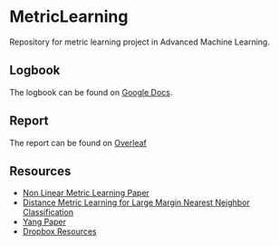 # MetricLearning
Repository for metric learning project in Advanced Machine Learning. 

## Logbook
The logbook can be found on [Google Docs](https://docs.google.com/document/d/1RofzzeePFsXLnoWXAh3ukMnkZgcNVtc0KV0V-tnwtIk/edit?usp=sharing). 

## Report
The report can be found on [Overleaf](https://www.overleaf.com/7617953638rbfntjnzybsj)

## Resources
* [Non Linear Metric Learning Paper](https://papers.nips.cc/paper/4840-non-linear-metric-learning.pdf)
* [Distance Metric Learning for Large Margin
Nearest Neighbor Classification](http://jmlr.csail.mit.edu/papers/volume10/weinberger09a/weinberger09a.pdf)
* [Yang Paper](downloads.hindawi.com/journals/mpe/2015/352849.pdf)
* [Dropbox Resources](https://www.dropbox.com/sh/h8z76s64bo25wxo/AADqEIxe5qU1FQWBm2dkxY3qa?dl=0)
